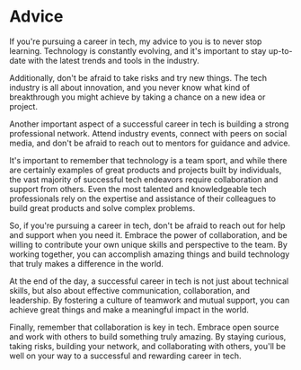 # Advice 

If you're pursuing a career in tech, my advice to you is to never stop learning. Technology is constantly evolving, and it's important to stay up-to-date with the latest trends and tools in the industry.

Additionally, don't be afraid to take risks and try new things. The tech industry is all about innovation, and you never know what kind of breakthrough you might achieve by taking a chance on a new idea or project.

Another important aspect of a successful career in tech is building a strong professional network. Attend industry events, connect with peers on social media, and don't be afraid to reach out to mentors for guidance and advice.

It's important to remember that technology is a team sport, and while there are certainly examples of great products and projects built by individuals, the vast majority of successful tech endeavors require collaboration and support from others. Even the most talented and knowledgeable tech professionals rely on the expertise and assistance of their colleagues to build great products and solve complex problems.

So, if you're pursuing a career in tech, don't be afraid to reach out for help and support when you need it. Embrace the power of collaboration, and be willing to contribute your own unique skills and perspective to the team. By working together, you can accomplish amazing things and build technology that truly makes a difference in the world.

At the end of the day, a successful career in tech is not just about technical skills, but also about effective communication, collaboration, and leadership. By fostering a culture of teamwork and mutual support, you can achieve great things and make a meaningful impact in the world.

Finally, remember that collaboration is key in tech. Embrace open source and work with others to build something truly amazing. By staying curious, taking risks, building your network, and collaborating with others, you'll be well on your way to a successful and rewarding career in tech.